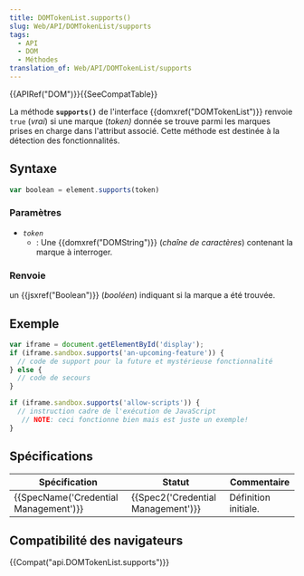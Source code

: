 ```yaml
---
title: DOMTokenList.supports()
slug: Web/API/DOMTokenList/supports
tags:
  - API
  - DOM
  - Méthodes
translation_of: Web/API/DOMTokenList/supports
---
```

{{APIRef("DOM")}}{{SeeCompatTable}}

La méthode **`supports()`** de l'interface {{domxref("DOMTokenList")}} renvoie `true` (_vrai_) si une marque (_token)_ donnée se trouve parmi les marques prises en charge dans l'attribut associé. Cette méthode est destinée à la détection des fonctionnalités.

## Syntaxe

```js
var boolean = element.supports(token)
```

### Paramètres

- _`token`_
  - : Une {{domxref("DOMString")}} (_chaîne de caractères_) contenant la marque à interroger.

### Renvoie

un {{jsxref("Boolean")}} (_booléen_) indiquant si la marque a été trouvée.

## Exemple

```js
var iframe = document.getElementById('display');
if (iframe.sandbox.supports('an-upcoming-feature')) {
  // code de support pour la future et mystérieuse fonctionnalité
} else {
  // code de secours
}

if (iframe.sandbox.supports('allow-scripts')) {
  // instruction cadre de l'exécution de JavaScript
   // NOTE: ceci fonctionne bien mais est juste un exemple!
}
```

## Spécifications

| Spécification                                    | Statut                                       | Commentaire          |
| ------------------------------------------------ | -------------------------------------------- | -------------------- |
| {{SpecName('Credential Management')}} | {{Spec2('Credential Management')}} | Définition initiale. |

## Compatibilité des navigateurs

{{Compat("api.DOMTokenList.supports")}}
